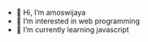 - 👋 Hi, I’m amoswijaya
- 👀 I’m interested in web programming
- 🌱 I’m currently learning javascript 

<!---
amoswijaya/amoswijaya is a ✨ special ✨ repository because its `README.md` (this file) appears on your GitHub profile.
You can click the Preview link to take a look at your changes.
--->
